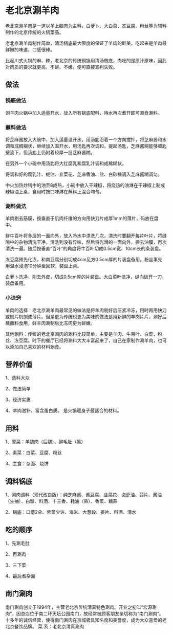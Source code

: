 # 老北京涮羊肉

老北京涮羊肉是一道以羊上脑肉为主料，白萝卜、大白菜、冻豆腐、粉丝等为辅料制作的北京传统的火锅菜品。

老北京涮羊肉制作简单，清汤锅底最大限度的保证了羊肉的鲜美，吃起来是羊肉最鲜嫩的味道，口感很棒。

比起川式火锅的麻、辣，老北京的传统铜锅用清汤做底，肉吃的是原汁原味，因此对肉质的要求就更高，不鲜、不嫩，便可直接宣判失败。

## 做法

### 锅底做法

涮羊肉火锅中加入适量开水，放入所有锅底配料，待水再次煮开即可涮食涮料。

### 蘸料做法

将芝麻酱放入大碗中，加入适量温开水，用汤匙沿着一个方向搅拌，将芝麻酱和水调和成稠糊状，继续加入温开水，用汤匙再次调和。提起汤匙，芝麻酱糊能够顺匙壁流下，但汤匙上仍附着较厚一层芝麻酱糊。

在另外一个小碗中用汤匙将大红腐乳和腐乳汁调和成稀糊状。

将调和好的腐乳汁、蚝油、韭菜花、芝麻香油、盐、白砂糖调入芝麻酱糊调匀。

中火加热炒锅中的油至8成热，小碗中放入干辣椒，将烧热的油淋在干辣椒上制成辣椒油上桌，食用时按口味淋在蘸料上混合均匀。

### 涮料做法

羊肉剔去筋膜，按垂直于肌肉纤维的方向用快刀片成厚1mm的薄片，码放在盘中。

鲜牛百叶将多层的一面向外，放入冷水中漂洗几次，漂洗时要翻开每片叶片，将缝隙中的杂物清洗干净，清洗到没有异味，然后将光滑的一面向外，撕去油膜，再次清洗一遍。随后按垂直“百叶”的角度将牛百叶切成0.5cm宽、10cm长的条装盘。

冻豆腐预先化冻，和南豆腐分别切成4cm见方0.5cm厚的片装盘备用。粉丝事先用温水浸泡10分钟至回软，装盘上桌。

白萝卜洗净，削去外皮，切成0.5cm厚的片装盘。大白菜叶洗净，纵向破开一刀，装盘备用。

### 小诀窍

羊肉的选择：老北京涮羊肉最常见的做法是将羊肉剔好后压紧冷冻，用时再用快刀或刨片机刨成薄片。但是更为传统也更为美味的做法是用新鲜的羊肉片片，涮好后蘸蘸料食用，鲜羊肉涮制后比冻肉更为鲜嫩。

其他涮料：传统的老北京涮肉的涮料比较简单，主要是羊肉、牛百叶、白菜、粉丝、冻豆腐。时下的餐厅已经将涮料大大丰富起来了，自己在家制作涮羊肉，也可以添加自己喜欢的材料涮食。

## 营养价值

1、选料大众

2、做法简单

3、经济实惠

4、羊肉滋补，富含蛋白质。 是火锅暖身子最适合的材料。

## 用料

1、荤菜：羊腿肉（后腿）、鲜毛肚（黑）

2、素菜：白菜、豆腐、粉丝

3、主食：杂面、烧饼

## 调料锅底

1、涮肉调料（现代改良版）：纯芝麻酱、酱豆腐、韭菜花、卤虾油、蒜片、酱油（生抽）、白糖、料酒、十三香、耗油（熟）、香菜、糖蒜

2、锅底：口蘑2朵、紫菜少许、海米、大葱段、姜片、料酒、清水

## 吃的顺序

1、先涮毛肚

2、再涮肉

3、三下菜

4、最后煮杂面

## 南门涮肉

南门涮肉创立于1994年，主营老北京传统清真特色涮肉。开业之初叫“宏源涮肉”，因总店位于南二环天坛公园南门，故经常被顾客朋友亲切称为“南门涮肉”。十多年的诚信经营，使得南门涮肉在京城极具知名度和美誉度，成为大众喜爱的老北京餐饮品牌。
菜 系：老北京清真涮肉